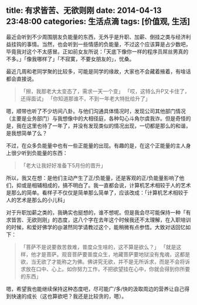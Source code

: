 title: 有求皆苦、无欲则刚
date: 2014-04-13 23:48:00
categories: 生活点滴
tags: [价值观, 生活]
---


最近会听到不少周围朋友负能量的东西，无外乎是升职、加薪、倒挂之类与经济利益挂钩的事情。当然，也会听到一些情感的负能量，不过这个应该算是占少数吧，毕竟我对这个不太感冒。正如前女友所说：「天底下像你一样的程序员屌丝男真的不多。」「像我哪样了」「不寂寞，不要女朋友的」，忧桑。

<!--more-->

最近几周和老同学聚的比较多，可能是同学的缘故，大家也不会藏着掖着，有啥话都会直接说。

> 「擦，我那老大太变态了，需求一天一个变」
> 「哎，这特么升P又卡住了，还得面试」
> 「你知道那谁不，不到一年老大特批给升了」

嗯，顺带也听了不少坊间八卦。与他们沟通具体情况时，发现公司其他部门情况（主要是业务部门）与我想像中的大相径庭，各种勾心斗角尔虞我诈。但是奇怪的是，我在这里也待了一年了，并没有发现类似的情况出现，一切都是那么的和谐，是我想简单了么？

不过，在众多负能量中也有一些正能量的出现。有趣的是，在这个正能量的主人身上很少听到负能量的东西：

> 「老大让我好好准备下5月份的晋升」

所以，我又在想：是他们主动产生了正/负能量，还是客观的正/负能量影响了他们，抑或是相辅相成的，搞不明白了。我一直都会说，计算机艺术相较于人的艺术是那么的简单。看样子不仅仅是简单那么简单了，应该改成：「计算机艺术相较于人的艺术是那么的小儿科」

对于升职加薪之类的，我确实也挺想的，谁不想呢。但是我会尽可能保持一种「有求皆苦、无欲则刚」的态度，这八个字在去年这个时候我还不太理解，在入职培训的时候，和爱好佛学的@湛然同学请教过这个，能稍微有点参悟。大致对话回忆如下：

> 「菩萨不是说要救苦救难，普度众生啥的，这不算是欲么？」
> 「就是这样，他才是菩萨。观音菩萨要普度众生，地藏菩萨要地狱没有鬼魂，这都是欲，当无欲了才能称之为佛。佛讲究无欲，并不是无所诉求，而是不会将诉求放在口中、心上。如你努力工作，不把欲望挂在心中，你就会得到你所要的东西」

嗯，希望我也能继续保持这种态度吧，尽可能广/多/快的汲取周边的营养让自己得到快速的成长（这也算欲吧？我还是比较贪的，嗯）。
